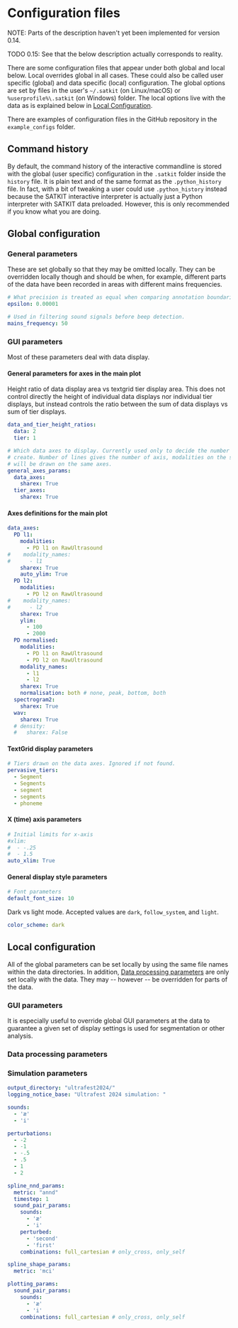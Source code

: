 # Configuration files

NOTE: Parts of the description haven't yet been implemented for version 0.14.

TODO 0.15: See that the below description actually corresponds to reality.

There are some configuration files that appear under both global and local
below. Local overrides global in all cases. These could also be called user
specific (global) and data specific (local) configuration. The global options
are set by files in the user's `~/.satkit` (on Linux/macOS) or
`%userprofile%\.satkit` (on Windows) folder. The local options live with the
data as is explained below in [Local Configuration](#local-configuration).

There are examples of configuration files in the GitHub repository in the
`example_configs` folder.

## Command history

By default, the command history of the interactive commandline is stored with
the global (user specific) configuration in the `.satkit` folder inside the
`history` file. It is plain text and of the same format as the `.python_history`
file. In fact, with a bit of tweaking a user could use `.python_history` instead
because the SATKIT interactive interpreter is actually just a Python interpreter
with SATKIT data preloaded. However, this is only recommended if you know what
you are doing.

## Global configuration

### General parameters

These are set globally so that they may be omitted locally. They can be
overridden locally though and should be when, for example, different parts of
the data have been recorded in areas with different mains frequencies. 

```yaml
# What precision is treated as equal when comparing annotation boundaries.
epsilon: 0.00001

# Used in filtering sound signals before beep detection.
mains_frequency: 50
```

### GUI parameters

Most of these parameters deal with data display.

#### General parameters for axes in the main plot

Height ratio of data display area vs textgrid tier display area. This does not
control directly the height of individual data displays nor individual tier
displays, but instead controls the ratio between the sum of data displays vs sum
of tier displays.

```yaml
data_and_tier_height_ratios: 
  data: 2
  tier: 1
```

```yaml
# Which data axes to display. Currently used only to decide the number to
# create. Number of lines gives the number of axis, modalities on the same line
# will be drawn on the same axes.
general_axes_params:
  data_axes:
    sharex: True
  tier_axes:
    sharex: True
```

#### Axes definitions for the main plot

```yaml
data_axes:
  PD l1:
    modalities:
      - PD l1 on RawUltrasound
#    modality_names:
#      - l1
    sharex: True
    auto_ylim: True
  PD l2:
    modalities:
      - PD l2 on RawUltrasound
#    modality_names:
#      - l2
    sharex: True
    ylim:
      - 100
      - 2000
  PD normalised:
    modalities:
      - PD l1 on RawUltrasound
      - PD l2 on RawUltrasound
    modality_names:
      - l1
      - l2
    sharex: True
    normalisation: both # none, peak, bottom, both
  spectrogram2:
    sharex: True
  wav:
    sharex: True
  # density:
  #   sharex: False
```

#### TextGrid display parameters

```yaml
# Tiers drawn on the data axes. Ignored if not found.  
pervasive_tiers:
  - Segment
  - Segments
  - segment
  - segments
  - phoneme
```

#### X (time) axis parameters

```yaml
# Initial limits for x-axis
#xlim:
#  - -.25
#  - 1.5
auto_xlim: True
```

#### General display style parameters

```yaml
# Font parameters
default_font_size: 10
```

Dark vs light mode. Accepted values are `dark`, `follow_system`, and `light`.
```yaml
color_scheme: dark
```


## Local configuration

All of the global parameters can be set locally by using the same file names
within the data directories. In addition, [Data processing
parameters](#data-processing-parameters) are only set locally with the data.
They may -- however -- be overridden for parts of the data.

### GUI parameters

It is especially useful to override global GUI parameters at the data to
guarantee a given set of display settings is used for segmentation or other
analysis.

### Data processing parameters


### Simulation parameters



```yaml
output_directory: "ultrafest2024/"
logging_notice_base: "Ultrafest 2024 simulation: "
```

```yaml
sounds: 
  - 'æ'
  - 'i'
```

```yaml 
perturbations: 
  - -2 
  - -1 
  - -.5 
  - .5 
  - 1 
  - 2
```

```yaml
spline_nnd_params:
  metric: "annd"
  timestep: 1
  sound_pair_params:
    sounds:
      - 'æ'
      - 'i'
    perturbed:
      - 'second'
      - 'first'
    combinations: full_cartesian # only_cross, only_self
```

```yaml
spline_shape_params:
  metric: 'mci'
```

```yaml
plotting_params:
  sound_pair_params:
    sounds:
      - 'æ'
      - 'i'
    combinations: full_cartesian # only_cross, only_self
```



